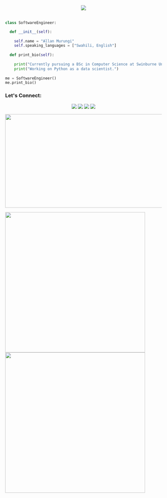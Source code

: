 <h1 align="center">
  <a href="https://git.io/typing-svg">
    <img src="https://readme-typing-svg.herokuapp.com/?lines=Hello+there!+👋&center=true&size=30">
  </a>
</h1>

```python

class SoftwareEngineer:

  def __init__(self):
  
    self.name = "Allan Murungi"
    self.speaking_languages = ["Swahili, English"]
    
  def print_bio(self):
  
    print("Currently pursuing a BSc in Computer Science at Swinburne University of Technology Sarawak.")
    print("Working on Python as a data scientist.")
 
me = SoftwareEngineer()
me.print_bio()
```

### Let's Connect: 
<p style="text-align: center;">
<a target="_blank" href="https://twitter.com/cas3zn"><img src="https://img.shields.io/badge/-Twitter-1DA1F2?style=for-the-badge&logo=Twitter&logoColor=white"></img></a>
<a target="_blank" href="www.linkedin.com/in/allan-murungi"><img src="https://img.shields.io/badge/-LinkedIn-0077B5?style=for-the-badge&logo=Linkedin&logoColor=white"></img></a>
<a target="_blank" href="mailto:allancheboiw0@gmail.com"
><img src="https://img.shields.io/badge/-Gmail-D14836?style=for-the-badge&logo=Gmail&logoColor=white"></img></a>
<a target="_blank" href="https://www.instagram.com/cas3zn/"
><img src="https://img.shields.io/badge/Instagram-E4405F?style=for-the-badge&logo=instagram&logoColor=white"></img></a>
</p>

<img src="programming-computer-frog.gif" width="550" height="300" style="text-align: center;"></img>
<div>
  <img width=450 align="center" src="https://github-readme-streak-stats.herokuapp.com/?user=cas3zn&theme=react&border=61dafb&hide_border=true" />
  <img width=450 align="center" src="https://github-readme-stats.vercel.app/api/top-langs/?username=cas3zn&title_color=61dafb&text_color=ffffff&icon_color=61dafb&bg_color=20232a&langs_count=8&layout=compact&border_color=61dafb&hide_border=true" />
</div>
